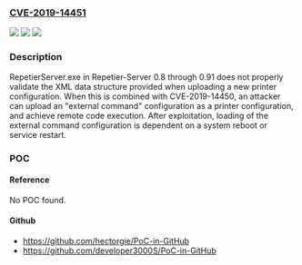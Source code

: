 ### [CVE-2019-14451](https://cve.mitre.org/cgi-bin/cvename.cgi?name=CVE-2019-14451)
![](https://img.shields.io/static/v1?label=Product&message=n%2Fa&color=blue)
![](https://img.shields.io/static/v1?label=Version&message=n%2Fa&color=blue)
![](https://img.shields.io/static/v1?label=Vulnerability&message=n%2Fa&color=brighgreen)

### Description

RepetierServer.exe in Repetier-Server 0.8 through 0.91 does not properly validate the XML data structure provided when uploading a new printer configuration. When this is combined with CVE-2019-14450, an attacker can upload an "external command" configuration as a printer configuration, and achieve remote code execution. After exploitation, loading of the external command configuration is dependent on a system reboot or service restart.

### POC

#### Reference
No POC found.

#### Github
- https://github.com/hectorgie/PoC-in-GitHub
- https://github.com/developer3000S/PoC-in-GitHub

